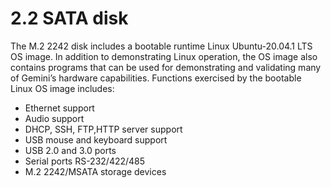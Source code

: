 # 2.2	SATA disk

The M.2 2242 disk includes a bootable runtime Linux Ubuntu-20.04.1 LTS OS image. In addition to demonstrating Linux operation, the OS image also contains programs that can be used for demonstrating and validating many of Gemini’s hardware capabilities.  Functions exercised by the bootable Linux OS image includes:

* Ethernet support
* Audio support
* DHCP, SSH, FTP,HTTP server support
* USB mouse and keyboard support
* USB 2.0 and 3.0 ports
* Serial ports RS-232/422/485
* M.2 2242/MSATA storage devices
